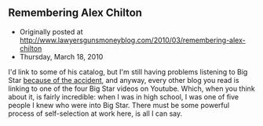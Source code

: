 ## Remembering Alex Chilton

 * Originally posted at http://www.lawyersgunsmoneyblog.com/2010/03/remembering-alex-chilton
 * Thursday, March 18, 2010

I'd link to some of his catalog, but I'm still  having problems listening to Big Star [because  of the accident](http://acephalous.typepad.com/acephalous/2009/10/nonfictional-lies.html), and anyway, every other blog you read is linking  to one of the four Big Star videos on Youtube. Which, when you think  about it, is fairly incredible: when I was in high school, I was one of  five people I knew who were into Big Star. There must be some powerful  process of self-selection at work here, is all I can say.